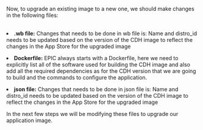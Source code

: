 Now, to upgrade an existing image to a new one, we should make changes in the following files:
<br>
<br><b><li>.wb file:</b> Changes that needs to be done in wb file is: Name and distro_id needs to be updated based on the version of the CDH image to reflect the changes in the App Store for the upgraded image

<b><li>Dockerfile:</b> EPIC always starts with a Dockerfile, here we need to explicitly list all of the software used for building the CDH image and also add all the required dependencies as for the CDH  version that we are going to build and the commands to configure the application.

<b><li>json file:</b> Changes that needs to be done in json file is: Name and distro_id needs to be updated based on the version of the CDH image to reflect the changes in the App Store for the upgraded image

In the next few steps we will be modifying these files to upgrade our application image.


